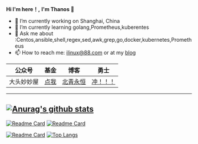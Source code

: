 **Hi  I'm here！,** **I'm Thanos :wave:**

- 🔭 I’m currently working on Shanghai, China
- 🌱 I’m currently learning golang,Prometheus,kuberentes
- 💬 Ask me about :Centos,ansible,shell,regex,sed,awk,grep,go,docker,kubernetes,Prometheus
- 📫 How to reach me: [ilinux@88.com](mailto:ilinux@88.com) or at my [blog](https://www.kococ.cn/)

| 公众号     | 基金                                    | 博客                              | 勇士                                  |
| ---------- | --------------------------------------- | --------------------------------- | ------------------------------------- |
| 大头妙妙屋 | [点我](https://www.kococ.cn/about.html) | [北青永恒](https://www.kococ.cn/) | [冲！！！](https://img-api.kococ.cn/) |
--------------------------
[![Anurag's github stats](https://github-readme-stats.vercel.app/api?username=vlinux)](https://github.com/anuraghazra/github-readme-stats)
-----------------------
[![Readme Card](https://github-readme-stats.vercel.app/api/pin/?username=vlinux&repo=Kube-Prometheus)](https://github.com/anuraghazra/github-readme-stats)  [![Readme Card](https://github-readme-stats.vercel.app/api/pin/?username=vlinux&repo=img-api)](https://github.com/anuraghazra/github-readme-stats)

[![Readme Card](https://github-readme-stats.vercel.app/api/pin/?username=vlinux&repo=ansible-install-telegraf)](https://github.com/anuraghazra/github-readme-stats)  [![Top Langs](https://github-readme-stats.vercel.app/api/top-langs/?username=vlinux&layout=compact)](https://github.com/anuraghazra/github-readme-stats)



### 



###  
